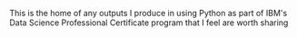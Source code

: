 This is the home of any outputs I produce in using Python as part of IBM's Data Science Professional Certificate program that I feel are worth sharing
